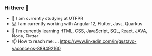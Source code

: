 ### Hi there 👋

- 🔭 I am currently studying at UTFPR
- 💻 I am currently working with Angular 12, Flutter, Java, Quarkus 
- 🌱 I’m currently learning HTML, CSS, JavaScript, SQL, React, JAVA, Node, Flutter
- 📫 How to reach me: ... https://www.linkedin.com/in/gustavo-vaconcelos-889492160

